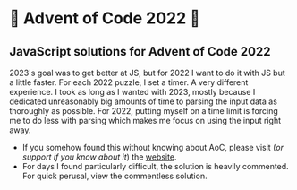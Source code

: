 # 🎄 Advent of Code 2022 🎄

## JavaScript solutions for Advent of Code 2022
2023's goal was to get better at JS, but for 2022 I want to do it with JS but a little faster. For each 2022 puzzle, I set a timer. A very different experience. I took as long as I wanted with 2023, mostly because I dedicated unreasonably big amounts of time to parsing the input data as thoroughly as possible. For 2022, putting myself on a time limit is forcing me to do less with parsing which makes me focus on using the input right away.  

- If you somehow found this without knowing about AoC, please visit (*or support if you know about it*) the [website](adventofcode.com).  
- For days I found particularly difficult, the solution is heavily commented. For quick perusal, view the commentless solution.  
